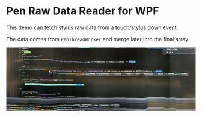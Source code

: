# Pen Raw Data Reader for WPF

This demo can fetch stylus raw data from a touch/stylus down event.

The data comes from `PenThreadWorker` and merge later into the final array.

![PenThreadWorker](/docs/PenThreadWorker.png)

